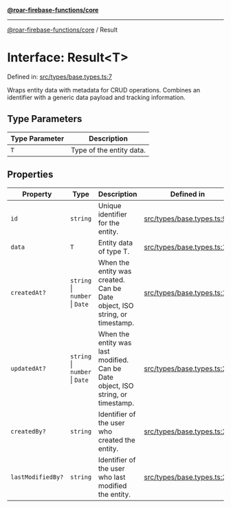 [**@roar-firebase-functions/core**](../README.md)

---

[@roar-firebase-functions/core](../README.md) / Result

# Interface: Result\<T\>

Defined in: [src/types/base.types.ts:7](src/src/types/base.types.ts#7)

Wraps entity data with metadata for CRUD operations.
Combines an identifier with a generic data payload and tracking information.

## Type Parameters

| Type Parameter | Description              |
| -------------- | ------------------------ |
| `T`            | Type of the entity data. |

## Properties

| Property                                      | Type                           | Description                                                                      | Defined in                                                   |
| --------------------------------------------- | ------------------------------ | -------------------------------------------------------------------------------- | ------------------------------------------------------------ |
| <a id="id"></a> `id`                          | `string`                       | Unique identifier for the entity.                                                | [src/types/base.types.ts:9](src/src/types/base.types.ts#9)   |
| <a id="data"></a> `data`                      | `T`                            | Entity data of type T.                                                           | [src/types/base.types.ts:12](src/src/types/base.types.ts#12) |
| <a id="createdat"></a> `createdAt?`           | `string` \| `number` \| `Date` | When the entity was created. Can be Date object, ISO string, or timestamp.       | [src/types/base.types.ts:16](src/src/types/base.types.ts#16) |
| <a id="updatedat"></a> `updatedAt?`           | `string` \| `number` \| `Date` | When the entity was last modified. Can be Date object, ISO string, or timestamp. | [src/types/base.types.ts:20](src/src/types/base.types.ts#20) |
| <a id="createdby"></a> `createdBy?`           | `string`                       | Identifier of the user who created the entity.                                   | [src/types/base.types.ts:23](src/src/types/base.types.ts#23) |
| <a id="lastmodifiedby"></a> `lastModifiedBy?` | `string`                       | Identifier of the user who last modified the entity.                             | [src/types/base.types.ts:26](src/src/types/base.types.ts#26) |
